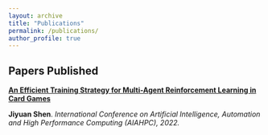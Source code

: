 ```yaml
---
layout: archive
title: "Publications"
permalink: /publications/
author_profile: true
---
```


## Papers Published

<b>[An Efficient Training Strategy for Multi-Agent Reinforcement Learning in Card Games](http://shenjiyuan123.github.io/files/An_Efficient_Training_Strategy.pdf)</b>

<b>Jiyuan Shen</b>. <i>International Conference on Artificial Intelligence, Automation and High Performance Computing (AIAHPC), 2022.</i> 

